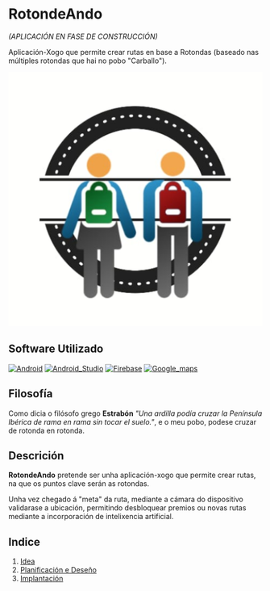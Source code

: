 # RotondeAndo 
*(APLICACIÓN EN FASE DE CONSTRUCCIÓN)*

Aplicación-Xogo que permite crear rutas en base a Rotondas (baseado nas múltiples rotondas que hai no pobo "Carballo").


 ![Logo RotondeAndo](img/icon.png)
 
 ## Software Utilizado
 
[![Android](https://img.shields.io/badge/Android-3DDC84?style=for-the-badge&logo=android&logoColor=white&labelColor=101010)]()
[![Android_Studio](https://img.shields.io/badge/Android_Studio-3DDC84?style=for-the-badge&logo=android-studio&logoColor=white&labelColor=101010)]()
[![Firebase](https://img.shields.io/badge/Firebase-FFCA28?style=for-the-badge&logo=firebase&logoColor=white&labelColor=101010)]()
[![Google_maps](https://img.shields.io/badge/google%20maps-blue?style=for-the-badge&logo=google-maps&logoColor=white&labelColor=101010)]()

## Filosofía
Como dicia o filósofo grego **Estrabón** *"Una ardilla podía cruzar la Península Ibérica de rama en rama sin tocar el suelo."*, e o meu pobo, podese cruzar de rotonda en rotonda.

## Descrición
**RotondeAndo** pretende ser unha aplicación-xogo que permite crear rutas, na que os puntos clave serán as rotondas. 

Unha vez chegado á "meta" da ruta, mediante a cámara do dispositivo validarase a ubicación, permitindo desbloquear premios ou novas rutas mediante a incorporación de intelixencia artificial. 


## Indice
1. [Idea](/doc/idea.md)
2. [Planificación e Deseño](/doc/plan.md)
3. [Implantación](/doc/implantacion.md)

